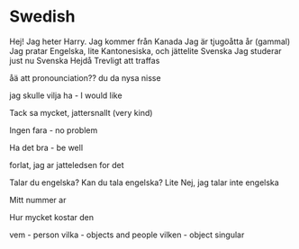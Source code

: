 # Swedish

Hej!
Jag heter Harry.
Jag kommer från Kanada
Jag är tjugoåtta år (gammal)
Jag pratar Engelska, lite Kantonesiska, och jättelite Svenska
Jag studerar just nu Svenska
Hejdå
Trevligt att traffas

åä
att pronounciation??
du da
nysa
nisse

jag skulle vilja ha - I would like

Tack sa mycket, jattersnallt (very kind)

Ingen fara - no problem

Ha det bra - be well

forlat, jag ar jatteledsen for det

Talar du engelska?
Kan du tala engelska?
Lite
Nej, jag talar inte engelska

Mitt nummer ar

Hur mycket kostar den

vem - person
vilka - objects and people
vilken - object singular
